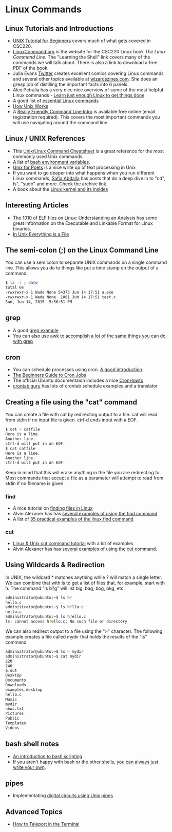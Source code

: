 # Linux Commands

## Linux Tutorials and Introductions

- [UNIX Tutorial for Beginners](http://www.ee.surrey.ac.uk/Teaching/Unix/) covers much of what gets covered in CSC220.  
- [LinuxCommand.org](http://linuxcommand.org) is the website for the CSC220 Linux book *The Linux Command Line*.  The "Learning the Shell" link covers many of the commands we will talk about.  There is also a link to download a free PDF of the book.
- Julia Evans [Twitter](https://twitter.com/b0rk) creates excellent comics covering Linux commands and several other topics available at [wizardszines.com](https://wizardzines.com/).  She does an greap job of distilling the important facts into 6 panels.  
- Alex Petralia has a very nice nice overview of some of the most helpful Linux commands - [Learn just enough Linux to get things done](https://alexpetralia.com/posts/2017/6/26/learning-linux-bash-to-get-things-done)
- A good list of [essential Linux commands](https://semanti.ca/blog/?the-most-useful-linux-commands-you-probably-need-to-know)
- [How Unix Works](https://neilkakkar.com/unix.html)
- A [Really Friendly Command Line Intro](https://hellowebbooks.com/learn-command-line/) is available free online (email registration required).  This covers the most important commands you will use navigating around the command line.  

## Linux / UNIX References

- This [Unix/Linux Command Cheatsheet](https://files.fosswire.com/2007/08/fwunixref.pdf) is a great reference for the most commonly used Unix commands.
- A list of [bash environment variables](http://tldp.org/LDP/abs/html/internalvariables.html).
- [Unix for Poets](https://web.stanford.edu/class/cs124/kwc-unix-for-poets.pdf) is a nice write up of text processing in Unix
- If you want to go deeper into what happens when you run different Linux commands, [Safia Abdalla](https://blog.safia.rocks/) has posts that do a deep dive in to "cd", ls", "sudo" and more.  Check the archive link.
- A book about the [Linux kernel and its insides](https://github.com/0xAX/linux-insides)

## Interesting Articles

- [The 1010 of ELF files on Linux: Understanding an Analysis](https://linux-audit.com/elf-binaries-on-linux-understanding-and-analysis/) has some great information on the Executable and Linkable Format for Linux binaries.
- [In Unix Everything is a File](https://ph7spot.com/musings/in-unix-everything-is-a-file)

## The semi-colon (;) on the Linux Command Line

You can use a semicolon to separate UNIX commands on a single command line.  This allows you do to things like put a time stamp on the output of a command.

```bash
$ ls -l ; date
total 64
-rwxrwxr-x 1 Wade None 54373 Jun 14 17:51 a.exe
-rwxrwxr-x 1 Wade None  1061 Jun 14 17:51 test.c
Sun, Jun 14, 2015  5:56:51 PM
```

## grep

- A good [grep example](http://www.panix.com/~elflord/unix/grep.html)
- You can also use [awk to accomplish a lot of the same things you can do with grep](https://blog.jpalardy.com/posts/skip-grep-use-awk/)

## cron

- You can schedule processes using cron.  [A good introduction](https://code.tutsplus.com/tutorials/scheduling-tasks-with-cron-jobs--net-8800).
- [The Beginners Guide to Cron Jobs](https://www.ostechnix.com/a-beginners-guide-to-cron-jobs/)
- The official Ubuntu documentaion includes a nice [CronHowto](https://help.ubuntu.com/community/CronHowto)
- [crontab guru](https://crontab.guru/) has lots of crontab schedule examples and a translator

## Creating a file using the "cat" command

You can create a file with cat by redirecting output to a file.  cat will read from stdin if no input file is given.  ctrl-d ends input with a EOF.

```bash
$ cat > catfile
Here is a line.
Another line.
ctrl-d will put in an EOF.
$ cat catfile
Here is a line.
Another line.
ctrl-d will put in an EOF.
```

Keep in mind that this will erase anything in the file you are redirecting to.  Most commands that accept a file as a parameter will attempt to read from stdin if no filename is given.

### find

- A nice tutorial on [finding files in Linux](https://www.linode.com/docs/tools-reference/tools/find-files-in-linux-using-the-command-line/)
- Alvin Alexaner has has [several examples of using the find command](http://alvinalexander.com/unix/edu/examples/find.shtml).
- A list of [35 practical examples of the linux find command](https://www.tecmint.com/35-practical-examples-of-linux-find-command/)

### cut

- [Linux & Unix cut command tutorial](https://shapeshed.com/unix-cut/) with a lot of examples
- Alvin Alexaner has has [several examples of using the cut command](https://alvinalexander.com/linux-unix/linux-cut-command-cut-fields-columns-examples/).

## Using Wildcards & Redirection

In UNIX, the wildcard * matches anything while ? will match a single letter.  We can combine that with ls to get a list of files that, for example, start with h.  The command "ls b?g" will list big, bag, bog, bkg, etc.

```bash
administrator@ubuntu:~$ ls h*
hello.c
administrator@ubuntu:~$ ls h?llo.c
hello.c
administrator@ubuntu:~$ ls h?ello.c
ls: cannot access h?ello.c: No such file or directory
```

We can also redirect output to a file using the ">" character.  The following example creates a file called mydir that holds the results of the "ls" command

```bash
administrator@ubuntu:~$ ls > mydir
administrator@ubuntu:~$ cat mydir
220
240
a.out
Desktop
Documents
Downloads
examples.desktop
hello.c
Music
mydir
news.txt
Pictures
Public
Templates
Videos
```

## bash shell notes

- [An introduction to bash scripting](https://code.tutsplus.com/tutorials/the-fundamentals-of-bash-scripting--net-32093)
- If you aren't happy with bash or the other shells, [you can always just write your own](https://indradhanush.github.io/blog/writing-a-unix-shell-part-1/).

## pipes

- Implementating [digital circuits using Unix pipes](http://www.linusakesson.net/programming/pipelogic/index.php)

## Advanced Topics

- [How to Teleport in the Terminal](https://dev.to/jimmymcbride/bash-how-to-teleport-in-the-terminal-1e09)
